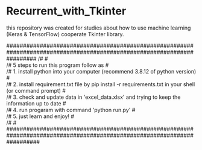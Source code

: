 # Recurrent_with_Tkinter
this repository was created for studies about how to use machine learning (Keras & TensorFlow) cooperate Tkinter library.

 #########################################################################################################################
/#                                                                                                                       #\
/#  5 steps to run this program follow as                                                                                #\
/# 1. install python into your computer (recommend 3.8.12 of python version)                                             #\
/# 2. install requirement.txt file by pip install -r requirements.txt in your shell (or command prompt)                  #\
/# 3. check and update data in 'excel_data.xlsx' and trying to keep the information up to date                           #\
/# 4. run progaram with command 'python run.py'                                                                          #\
/# 5. just learn and enjoy!                                                                                              #\
/#                                                                                                                       #\
##########################################################################################################################



